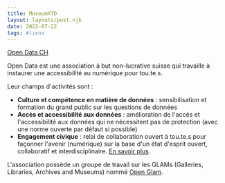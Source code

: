 ```yaml
---
title: MuseumXTD
layout: layouts/post.njk
date: 2022-07-22
tags: #liens
---
```


[Open Data CH](https://opendata.ch/.)

Open Data est une association à but non-lucrative suisse qui travaille à instaurer une accessibilité au numérique pour tou.te.s. 

Leur champs d'activités sont : 
- **Culture et compétence en matière de données** : sensibilisation et formation du grand public sur les questions de données 
- **Accès et accessibilité aux données** : amélioration de l'accès et l'accessibilité aux données qui ne nécessitent pas de protection (avec une norme ouverte par défaut si possible)
- **Engagement civique** : relai de collaboration ouvert à tou.te.s pour façonner l'avenir (numérique) sur la base d'un état d'esprit ouvert, collaboratif et interdisciplinaire.
[En savoir plus](https://opendata.ch/association/).

L'association possède un groupe de travail sur les GLAMs (Galleries, Libraries, Archives and Museums) nommé [Open Glam](https://glam.opendata.ch/).  
